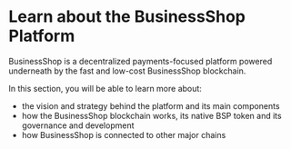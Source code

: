 # Learn about the BusinessShop Platform

BusinessShop is a decentralized payments-focused platform powered underneath by the fast and low-cost BusinessShop blockchain.&#x20;

In this section, you will be able to learn more about:

* the vision and strategy behind the platform and its main components
* how the BusinessShop blockchain works, its native BSP token and its governance and development
* how BusinessShop is connected to other major chains

